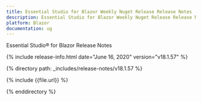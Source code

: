 ```yaml
---
title: Essential Studio for Blazor Weekly Nuget Release Release Notes  
description: Essential Studio for Blazor Weekly Nuget Release Release Notes  
platform: Blazor
documentation: ug
---
```


Essential Studio&reg; for Blazor  Release Notes  

{% include release-info.html date="June 16, 2020"  version="v18.1.57" %} 

{% directory path: _includes/release-notes/v18.1.57 %}

{% include {{file.url}} %}

{% enddirectory %}

